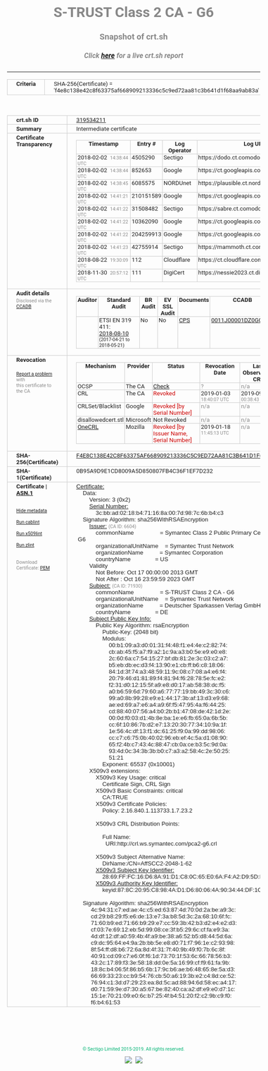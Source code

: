 # S-TRUST Class 2 CA - G6
### Snapshot of crt.sh
##### Click [here](https://crt.sh/?q=F4E8C138E42C8F63375AF668909213336C5C9ED72AA81C3B641D1F68AA9AB83A) for a live crt.sh report

---
<!DOCTYPE HTML PUBLIC "-//W3C//DTD HTML 4.0 Transitional//EN">
<HTML>
<HEAD>
  <META http-equiv="Content-Type" content="text/html; charset=UTF-8">
  <TITLE>crt.sh | f4e8c138e42c8f63375af668909213336c5c9ed72aa81c3b641d1f68aa9ab83a</TITLE>
  <META name="description" content="Free CT Log Certificate Search Tool from Sectigo (formerly Comodo CA)">
  <META name="keywords" content="crt.sh, CT, Certificate Transparency, Certificate Search, SSL Certificate, Sectigo, Comodo CA">
  <LINK href="//fonts.googleapis.com/css?family=Roboto+Mono|Roboto:400,400i,700,700i" rel="stylesheet">
  <STYLE type="text/css">
    a {
      white-space: nowrap;
    }
    body {
      color: #888888;
      font: 12pt Roboto, sans-serif;
      padding-top: 10px;
      text-align: center
    }
    form {
      margin: 0px
    }
    span {
      border-radius: 10px
    }
    span.heading {
      color: #888888;
      font: 12pt Roboto, sans-serif
    }
    span.title {
      background-color: #00B373;
      color: #FFFFFF;
      font: bold 18pt Roboto, sans-serif;
      padding: 0px 5px
    }
    span.text {
      color: #888888;
      font: 10pt Roboto, sans-serif
    }
    span.whiteongrey {
      background-color: #D9D9D6;
      color: #FFFFFF;
      font: bold 18pt Roboto, sans-serif;
      padding: 0px 5px
    }
    table {
      border-collapse: collapse;
      color: #222222;
      font: 10pt Roboto, sans-serif;
      margin-left: auto;
      margin-right: auto
    }
    table.options {
      border: none;
      margin-left: 10px
    }
    td, th {
      border: 1px solid #CCCCCC;
      padding: 0px 2px;
      text-align: left;
      vertical-align: top
    }
    td.outer, th.outer {
      border: 1px solid #CCCCCC;
      padding: 2px 20px;
      text-align: left
    }
    th.heading {
      color: #888888;
      font: bold italic 12pt Roboto, sans-serif;
      padding: 20px 0px 0px;
      text-align: center
    }
    th.options, td.options {
      border: none;
      vertical-align: middle
    }
    td.text {
      font: 10pt "Roboto Mono", sans-serif;
      padding: 2px 20px
    }
    td.heading {
      border: none;
      color: #888888;
      font: 12pt Roboto, sans-serif;
      padding-top: 20px;
      text-align: center
    }
    table.lint td, th {
      text-align: center
    }
    .button {
      background-color: #00B373;
      border-radius: 10px;
      color: #FFFFFF;
      font: bold 13pt Roboto, sans-serif
    }
    .copyright {
      font: 8pt Roboto, sans-serif;
      color: #00B373
    }
    .input {
      border: 1px solid #888888;
      font-weight: bold;
      text-align: center
    }
    .small {
      font: 8pt Roboto, sans-serif;
      color: #888888
    }
    .error {
      background-color: #FFDFDF;
      color: #CC0000;
      font-weight: bold
    }
    .fatal {
      background-color: #0000AA;
      color: #FFFFFF;
      font-weight: bold
    }
    .notice {
      background-color: #FFFFDF;
      color: #606000
    }
    .warning {
      background-color: #FFEFDF;
      color: #DF6000
    }
  </STYLE>
</HEAD>
<BODY>

<TABLE>
  <TR>
    <TH class="outer">Criteria</TH>
    <TD class="outer">SHA-256(Certificate) = 'f4e8c138e42c8f63375af668909213336c5c9ed72aa81c3b641d1f68aa9ab83a'</TD>
  </TR>
</TABLE>
<BR>
<TABLE>
  <TR>
    <TH class="outer">crt.sh ID</TH>
    <TD class="outer"><A href="?id=319534211">319534211</A></TD>
  </TR>
  <TR>
    <TH class="outer">Summary</TH>
    <TD class="outer">Intermediate certificate</TD>
  </TR>
  <TR>
    <TH class="outer">Certificate<BR>Transparency</TH>
    <TD class="outer">
<TABLE class="options" style="margin-left:0px">
  <TR>
    <TH>Timestamp</TH>
    <TH>Entry #</TH>
    <TH>Log Operator</TH>
    <TH>Log URL</TH>
  </TR>
  <TR>
    <TD>2018-02-02&nbsp; <FONT class="small">14:38:44 UTC</FONT></TD>
    <TD>4505290</TD>
    <TD>Sectigo</TD>
    <TD>https://dodo.ct.comodo.com</TD>
  </TR>
  <TR>
    <TD>2018-02-02&nbsp; <FONT class="small">14:38:44 UTC</FONT></TD>
    <TD>852653</TD>
    <TD>Google</TD>
    <TD>https://ct.googleapis.com/submariner</TD>
  </TR>
  <TR>
    <TD>2018-02-02&nbsp; <FONT class="small">14:38:45 UTC</FONT></TD>
    <TD>6085575</TD>
    <TD>NORDUnet</TD>
    <TD>https://plausible.ct.nordu.net</TD>
  </TR>
  <TR>
    <TD>2018-02-02&nbsp; <FONT class="small">14:41:21 UTC</FONT></TD>
    <TD>210151589</TD>
    <TD>Google</TD>
    <TD>https://ct.googleapis.com/pilot</TD>
  </TR>
  <TR>
    <TD>2018-02-02&nbsp; <FONT class="small">14:41:22 UTC</FONT></TD>
    <TD>31508482</TD>
    <TD>Sectigo</TD>
    <TD>https://sabre.ct.comodo.com</TD>
  </TR>
  <TR>
    <TD>2018-02-02&nbsp; <FONT class="small">14:41:22 UTC</FONT></TD>
    <TD>10362090</TD>
    <TD>Google</TD>
    <TD>https://ct.googleapis.com/skydiver</TD>
  </TR>
  <TR>
    <TD>2018-02-02&nbsp; <FONT class="small">14:41:22 UTC</FONT></TD>
    <TD>204259913</TD>
    <TD>Google</TD>
    <TD>https://ct.googleapis.com/rocketeer</TD>
  </TR>
  <TR>
    <TD>2018-02-02&nbsp; <FONT class="small">14:41:23 UTC</FONT></TD>
    <TD>42755914</TD>
    <TD>Sectigo</TD>
    <TD>https://mammoth.ct.comodo.com</TD>
  </TR>
  <TR>
    <TD>2018-08-22&nbsp; <FONT class="small">19:30:09 UTC</FONT></TD>
    <TD>112</TD>
    <TD>Cloudflare</TD>
    <TD>https://ct.cloudflare.com/logs/nimbus2023</TD>
  </TR>
  <TR>
    <TD>2018-11-30&nbsp; <FONT class="small">20:57:12 UTC</FONT></TD>
    <TD>111</TD>
    <TD>DigiCert</TD>
    <TD>https://nessie2023.ct.digicert.com/log</TD>
  </TR>
</TABLE>
    </TD>
  </TR>
  <TR>
    <TH class="outer">Audit details<BR>
      <DIV class="small" style="padding-top:3px">Disclosed via the
        <A href="//ccadb-public.secure.force.com/mozilla/PublicAllIntermediateCerts" target="_blank">CCADB</A></DIV>
    </TH>
    <TD class="outer">
<TABLE class="options" style="margin-left:0px">
  <TR>
    <TH>Auditor</TH>
    <TH>Standard Audit</TH>
    <TH>BR Audit</TH>
    <TH>EV SSL Audit</TH>
    <TH>Documents</TH>
    <TH>CCADB</TH>
    <TH>Root Owner / Certificate</TH>
  </TR>
  <TR>
    <TD style="vertical-align:middle"></TD>
    <TD>ETSI EN 319 411:
      <A href="https://bug1503610.bmoattachments.org/attachment.cgi?id=9021555" target="_blank">2018-08-10</A>
      <BR><FONT style="font-size:8pt">(2017-04-21 to 2018-05-21)</FONT></TD>
    <TD>No    <TD>No    <TD>
      <A href="https://pki.adacom.com/repository/en/CPS/files/Certification_Practice_Statement_for_EU_Qualified_certificates_v3.pdf" target="blank">CPS</A>
    </TD>
    <TD><A href="//ccadb.force.com/0011J00001DZ0GOQA1" target="_blank">0011J00001DZ0GOQA1</A></TD>
    <TD><A href="/?id=8983601">DigiCert</A></TD>
  </TR>
</TABLE>
    </TD>
  </TR>
  <TR>
    <TH class="outer">Revocation<BR><BR>
      <DIV class="small" style="padding-top:3px"><A href="?id=319534211&opt=problemreporting">Report a problem</A> with<BR>this certificate to the CA</DIV></TH>
    <TD class="outer">
      <TABLE class="options" style="margin-left:0px">
        <TR>
          <TH>Mechanism</TH>
          <TH>Provider</TH>
          <TH>Status</TH>
          <TH>Revocation Date</TH>
          <TH>Last Observed in CRL</TH>
          <TH>Last Checked <SPAN style="color:#CC0000;vertical-align:middle;font-size:70%;font-weight:normal">(Error)</SPAN></TH>
        </TR>
        <TR>
          <TD>OCSP</TD>
          <TD>The CA</TD>
          <TD><A href="?id=319534211&opt=ocsp">Check</A></TD>
          <TD><SPAN style="color:#888888">?</SPAN></TD>
          <TD><SPAN style="color:#888888">n/a</SPAN></TD>
          <TD><SPAN style="color:#888888">?</SPAN></TD>
        </TR>
        <TR>
          <TD>CRL</TD>
          <TD>The CA</TD>
          <TD><SPAN style="color:#CC0000">Revoked</SPAN></TD><TD>2019-01-03&nbsp; <FONT class="small">18:40:07 UTC</FONT></TD><TD>2019-09-25&nbsp; <FONT class="small">00:38:43 UTC</FONT></TD><TD>2019-12-04&nbsp; <FONT class="small">20:05:09 UTC</FONT></TD>
        </TR>
        <TR>
          <TD>CRLSet/Blacklist</TD>
          <TD>Google</TD>
          <TD><SPAN style="color:#CC0000">Revoked [by Serial Number]</SPAN></TD>
          <TD><SPAN style="color:#888888">n/a</SPAN></TD>
          <TD><SPAN style="color:#888888">n/a</SPAN></TD>
          <TD><SPAN style="color:#888888">n/a</SPAN></TD>
        </TR>
        <TR>
          <TD>disallowedcert.stl</TD>
          <TD>Microsoft</TD>
          <TD>Not Revoked</TD>
          <TD><SPAN style="color:#888888">n/a</SPAN></TD>
          <TD><SPAN style="color:#888888">n/a</SPAN></TD>
          <TD><SPAN style="color:#888888">n/a</SPAN></TD>
        </TR>
        <TR>
          <TD><A href="/mozilla-onecrl" target="_blank">OneCRL</A></TD>
          <TD>Mozilla</TD>
          <TD><SPAN style="color:#CC0000">Revoked [by Issuer Name, Serial Number]</SPAN></TD><TD>2019-01-18&nbsp; <FONT class="small">11:45:13 UTC</FONT></TD>
          <TD><SPAN style="color:#888888">n/a</SPAN></TD>
          <TD><SPAN style="color:#888888">n/a</SPAN></TD>
        </TR>
      </TABLE>
    </TD>
  </TR>
  <TR>
    <TH class="outer">SHA-256(Certificate)</TH>
    <TD class="outer"><A href="//censys.io/certificates/f4e8c138e42c8f63375af668909213336c5c9ed72aa81c3b641d1f68aa9ab83a">F4E8C138E42C8F63375AF668909213336C5C9ED72AA81C3B641D1F68AA9AB83A</A></TD>
  </TR>
  <TR>
    <TH class="outer">SHA-1(Certificate)</TH>
    <TD class="outer">0B95A9D9E1CD8009A5D850807FB4C36F1EF7D232</TD>
  </TR>
  <TR>
    <TH class="outer">Certificate | <A href="?asn1=319534211">ASN.1</A>
      <SPAN class="small"><BR>
      <BR><BR><A href="?id=319534211&opt=nometadata">Hide metadata</A>
      <BR><BR><A href="?id=319534211&opt=cablint">Run cablint</A>
      <BR><BR><A href="?id=319534211&opt=x509lint">Run x509lint</A>
      <BR><BR><A href="?id=319534211&opt=zlint">Run zlint</A>
      <BR><BR><BR>Download Certificate: <A href="?d=319534211">PEM</A>
      </SPAN>
    </TH>
    <TD class="text"><A href="?d=319534211">Certificate:</A><BR>&nbsp;&nbsp;&nbsp;&nbsp;Data:<BR>&nbsp;&nbsp;&nbsp;&nbsp;&nbsp;&nbsp;&nbsp;&nbsp;Version:&nbsp;3&nbsp;(0x2)<BR>&nbsp;&nbsp;&nbsp;&nbsp;&nbsp;&nbsp;&nbsp;&nbsp;<A href="?serial=3cbbad0218b471168a007d987c6bb4c3">Serial&nbsp;Number:</A><BR>&nbsp;&nbsp;&nbsp;&nbsp;&nbsp;&nbsp;&nbsp;&nbsp;&nbsp;&nbsp;&nbsp;&nbsp;3c:bb:ad:02:18:b4:71:16:8a:00:7d:98:7c:6b:b4:c3<BR>&nbsp;&nbsp;&nbsp;&nbsp;Signature&nbsp;Algorithm:&nbsp;sha256WithRSAEncryption<BR>&nbsp;&nbsp;&nbsp;&nbsp;&nbsp;&nbsp;&nbsp;&nbsp;<A href="?caid=6604">Issuer:</A> <SPAN class="small">(CA ID: 6604)</SPAN><BR>&nbsp;&nbsp;&nbsp;&nbsp;&nbsp;&nbsp;&nbsp;&nbsp;&nbsp;&nbsp;&nbsp;&nbsp;commonName&nbsp;&nbsp;&nbsp;&nbsp;&nbsp;&nbsp;&nbsp;&nbsp;&nbsp;&nbsp;&nbsp;&nbsp;&nbsp;&nbsp;&nbsp;&nbsp;=&nbsp;Symantec&nbsp;Class&nbsp;2&nbsp;Public&nbsp;Primary&nbsp;Certification&nbsp;Authority&nbsp;-&nbsp;G6<BR>&nbsp;&nbsp;&nbsp;&nbsp;&nbsp;&nbsp;&nbsp;&nbsp;&nbsp;&nbsp;&nbsp;&nbsp;organizationalUnitName&nbsp;&nbsp;&nbsp;&nbsp;=&nbsp;Symantec&nbsp;Trust&nbsp;Network<BR>&nbsp;&nbsp;&nbsp;&nbsp;&nbsp;&nbsp;&nbsp;&nbsp;&nbsp;&nbsp;&nbsp;&nbsp;organizationName&nbsp;&nbsp;&nbsp;&nbsp;&nbsp;&nbsp;&nbsp;&nbsp;&nbsp;&nbsp;=&nbsp;Symantec&nbsp;Corporation<BR>&nbsp;&nbsp;&nbsp;&nbsp;&nbsp;&nbsp;&nbsp;&nbsp;&nbsp;&nbsp;&nbsp;&nbsp;countryName&nbsp;&nbsp;&nbsp;&nbsp;&nbsp;&nbsp;&nbsp;&nbsp;&nbsp;&nbsp;&nbsp;&nbsp;&nbsp;&nbsp;&nbsp;=&nbsp;US<BR>&nbsp;&nbsp;&nbsp;&nbsp;&nbsp;&nbsp;&nbsp;&nbsp;Validity<BR>&nbsp;&nbsp;&nbsp;&nbsp;&nbsp;&nbsp;&nbsp;&nbsp;&nbsp;&nbsp;&nbsp;&nbsp;Not&nbsp;Before:&nbsp;Oct&nbsp;17&nbsp;00:00:00&nbsp;2013&nbsp;GMT<BR>&nbsp;&nbsp;&nbsp;&nbsp;&nbsp;&nbsp;&nbsp;&nbsp;&nbsp;&nbsp;&nbsp;&nbsp;Not&nbsp;After&nbsp;:&nbsp;Oct&nbsp;16&nbsp;23:59:59&nbsp;2023&nbsp;GMT<BR>&nbsp;&nbsp;&nbsp;&nbsp;&nbsp;&nbsp;&nbsp;&nbsp;<A href="?caid=71930">Subject:</A> <SPAN class="small">(CA ID: 71930)</SPAN><BR>&nbsp;&nbsp;&nbsp;&nbsp;&nbsp;&nbsp;&nbsp;&nbsp;&nbsp;&nbsp;&nbsp;&nbsp;commonName&nbsp;&nbsp;&nbsp;&nbsp;&nbsp;&nbsp;&nbsp;&nbsp;&nbsp;&nbsp;&nbsp;&nbsp;&nbsp;&nbsp;&nbsp;&nbsp;=&nbsp;S-TRUST&nbsp;Class&nbsp;2&nbsp;CA&nbsp;-&nbsp;G6<BR>&nbsp;&nbsp;&nbsp;&nbsp;&nbsp;&nbsp;&nbsp;&nbsp;&nbsp;&nbsp;&nbsp;&nbsp;organizationalUnitName&nbsp;&nbsp;&nbsp;&nbsp;=&nbsp;Symantec&nbsp;Trust&nbsp;Network<BR>&nbsp;&nbsp;&nbsp;&nbsp;&nbsp;&nbsp;&nbsp;&nbsp;&nbsp;&nbsp;&nbsp;&nbsp;organizationName&nbsp;&nbsp;&nbsp;&nbsp;&nbsp;&nbsp;&nbsp;&nbsp;&nbsp;&nbsp;=&nbsp;Deutscher&nbsp;Sparkassen&nbsp;Verlag&nbsp;GmbH<BR>&nbsp;&nbsp;&nbsp;&nbsp;&nbsp;&nbsp;&nbsp;&nbsp;&nbsp;&nbsp;&nbsp;&nbsp;countryName&nbsp;&nbsp;&nbsp;&nbsp;&nbsp;&nbsp;&nbsp;&nbsp;&nbsp;&nbsp;&nbsp;&nbsp;&nbsp;&nbsp;&nbsp;=&nbsp;DE<BR>&nbsp;&nbsp;&nbsp;&nbsp;&nbsp;&nbsp;&nbsp;&nbsp;<A href="?spkisha256=b32695e4b51f9a5e4995f05492cccaec51bf7c4978b4ecbbdf77f61d26d41ef3">Subject&nbsp;Public&nbsp;Key&nbsp;Info:</A><BR>&nbsp;&nbsp;&nbsp;&nbsp;&nbsp;&nbsp;&nbsp;&nbsp;&nbsp;&nbsp;&nbsp;&nbsp;Public&nbsp;Key&nbsp;Algorithm:&nbsp;rsaEncryption<BR>&nbsp;&nbsp;&nbsp;&nbsp;&nbsp;&nbsp;&nbsp;&nbsp;&nbsp;&nbsp;&nbsp;&nbsp;&nbsp;&nbsp;&nbsp;&nbsp;Public-Key:&nbsp;(2048&nbsp;bit)<BR>&nbsp;&nbsp;&nbsp;&nbsp;&nbsp;&nbsp;&nbsp;&nbsp;&nbsp;&nbsp;&nbsp;&nbsp;&nbsp;&nbsp;&nbsp;&nbsp;Modulus:<BR>&nbsp;&nbsp;&nbsp;&nbsp;&nbsp;&nbsp;&nbsp;&nbsp;&nbsp;&nbsp;&nbsp;&nbsp;&nbsp;&nbsp;&nbsp;&nbsp;&nbsp;&nbsp;&nbsp;&nbsp;00:b1:09:a3:d0:01:31:f4:48:f1:e4:4e:c2:82:74:<BR>&nbsp;&nbsp;&nbsp;&nbsp;&nbsp;&nbsp;&nbsp;&nbsp;&nbsp;&nbsp;&nbsp;&nbsp;&nbsp;&nbsp;&nbsp;&nbsp;&nbsp;&nbsp;&nbsp;&nbsp;cb:ab:45:f5:a7:f9:a2:1c:9a:a3:b0:5e:e9:e0:e8:<BR>&nbsp;&nbsp;&nbsp;&nbsp;&nbsp;&nbsp;&nbsp;&nbsp;&nbsp;&nbsp;&nbsp;&nbsp;&nbsp;&nbsp;&nbsp;&nbsp;&nbsp;&nbsp;&nbsp;&nbsp;2c:60:6a:c7:54:15:27:bf:db:81:2e:3c:03:c2:a7:<BR>&nbsp;&nbsp;&nbsp;&nbsp;&nbsp;&nbsp;&nbsp;&nbsp;&nbsp;&nbsp;&nbsp;&nbsp;&nbsp;&nbsp;&nbsp;&nbsp;&nbsp;&nbsp;&nbsp;&nbsp;b5:eb:db:ec:d3:f4:13:90:e1:cb:ff:b6:c8:18:06:<BR>&nbsp;&nbsp;&nbsp;&nbsp;&nbsp;&nbsp;&nbsp;&nbsp;&nbsp;&nbsp;&nbsp;&nbsp;&nbsp;&nbsp;&nbsp;&nbsp;&nbsp;&nbsp;&nbsp;&nbsp;84:1d:3f:74:a3:48:59:11:9c:08:c7:08:a4:e6:f4:<BR>&nbsp;&nbsp;&nbsp;&nbsp;&nbsp;&nbsp;&nbsp;&nbsp;&nbsp;&nbsp;&nbsp;&nbsp;&nbsp;&nbsp;&nbsp;&nbsp;&nbsp;&nbsp;&nbsp;&nbsp;20:79:46:d1:81:89:f4:81:94:f6:28:78:5e:fc:e2:<BR>&nbsp;&nbsp;&nbsp;&nbsp;&nbsp;&nbsp;&nbsp;&nbsp;&nbsp;&nbsp;&nbsp;&nbsp;&nbsp;&nbsp;&nbsp;&nbsp;&nbsp;&nbsp;&nbsp;&nbsp;f2:31:d0:12:15:5f:a9:e8:d0:17:ab:58:38:dc:f5:<BR>&nbsp;&nbsp;&nbsp;&nbsp;&nbsp;&nbsp;&nbsp;&nbsp;&nbsp;&nbsp;&nbsp;&nbsp;&nbsp;&nbsp;&nbsp;&nbsp;&nbsp;&nbsp;&nbsp;&nbsp;a0:b6:59:6d:79:60:a6:77:77:19:bb:49:3c:30:c6:<BR>&nbsp;&nbsp;&nbsp;&nbsp;&nbsp;&nbsp;&nbsp;&nbsp;&nbsp;&nbsp;&nbsp;&nbsp;&nbsp;&nbsp;&nbsp;&nbsp;&nbsp;&nbsp;&nbsp;&nbsp;99:a0:8b:99:28:e9:e1:44:17:3b:af:13:d3:e9:68:<BR>&nbsp;&nbsp;&nbsp;&nbsp;&nbsp;&nbsp;&nbsp;&nbsp;&nbsp;&nbsp;&nbsp;&nbsp;&nbsp;&nbsp;&nbsp;&nbsp;&nbsp;&nbsp;&nbsp;&nbsp;ae:ed:69:a7:e6:a4:a9:6f:f5:47:95:4a:f6:44:25:<BR>&nbsp;&nbsp;&nbsp;&nbsp;&nbsp;&nbsp;&nbsp;&nbsp;&nbsp;&nbsp;&nbsp;&nbsp;&nbsp;&nbsp;&nbsp;&nbsp;&nbsp;&nbsp;&nbsp;&nbsp;cd:88:40:07:56:a4:b0:2b:b1:47:08:de:42:1d:2e:<BR>&nbsp;&nbsp;&nbsp;&nbsp;&nbsp;&nbsp;&nbsp;&nbsp;&nbsp;&nbsp;&nbsp;&nbsp;&nbsp;&nbsp;&nbsp;&nbsp;&nbsp;&nbsp;&nbsp;&nbsp;00:0d:f0:03:d1:4b:8e:ba:1e:e6:fb:65:0a:6b:5b:<BR>&nbsp;&nbsp;&nbsp;&nbsp;&nbsp;&nbsp;&nbsp;&nbsp;&nbsp;&nbsp;&nbsp;&nbsp;&nbsp;&nbsp;&nbsp;&nbsp;&nbsp;&nbsp;&nbsp;&nbsp;cc:6f:10:86:7b:d2:e7:13:20:30:77:34:10:9a:1f:<BR>&nbsp;&nbsp;&nbsp;&nbsp;&nbsp;&nbsp;&nbsp;&nbsp;&nbsp;&nbsp;&nbsp;&nbsp;&nbsp;&nbsp;&nbsp;&nbsp;&nbsp;&nbsp;&nbsp;&nbsp;1e:56:4c:df:13:f1:dc:61:25:f9:0a:99:dd:98:06:<BR>&nbsp;&nbsp;&nbsp;&nbsp;&nbsp;&nbsp;&nbsp;&nbsp;&nbsp;&nbsp;&nbsp;&nbsp;&nbsp;&nbsp;&nbsp;&nbsp;&nbsp;&nbsp;&nbsp;&nbsp;cc:c7:c6:75:0b:40:02:96:eb:ef:4c:5a:d1:08:90:<BR>&nbsp;&nbsp;&nbsp;&nbsp;&nbsp;&nbsp;&nbsp;&nbsp;&nbsp;&nbsp;&nbsp;&nbsp;&nbsp;&nbsp;&nbsp;&nbsp;&nbsp;&nbsp;&nbsp;&nbsp;65:f2:4b:c7:43:4c:88:47:cb:0a:ce:b3:5c:9d:0a:<BR>&nbsp;&nbsp;&nbsp;&nbsp;&nbsp;&nbsp;&nbsp;&nbsp;&nbsp;&nbsp;&nbsp;&nbsp;&nbsp;&nbsp;&nbsp;&nbsp;&nbsp;&nbsp;&nbsp;&nbsp;93:4d:0c:34:3b:3b:b0:c7:a3:a2:58:4c:2e:50:25:<BR>&nbsp;&nbsp;&nbsp;&nbsp;&nbsp;&nbsp;&nbsp;&nbsp;&nbsp;&nbsp;&nbsp;&nbsp;&nbsp;&nbsp;&nbsp;&nbsp;&nbsp;&nbsp;&nbsp;&nbsp;51:21<BR>&nbsp;&nbsp;&nbsp;&nbsp;&nbsp;&nbsp;&nbsp;&nbsp;&nbsp;&nbsp;&nbsp;&nbsp;&nbsp;&nbsp;&nbsp;&nbsp;Exponent:&nbsp;65537&nbsp;(0x10001)<BR>&nbsp;&nbsp;&nbsp;&nbsp;&nbsp;&nbsp;&nbsp;&nbsp;X509v3&nbsp;extensions:<BR>&nbsp;&nbsp;&nbsp;&nbsp;&nbsp;&nbsp;&nbsp;&nbsp;&nbsp;&nbsp;&nbsp;&nbsp;X509v3&nbsp;Key&nbsp;Usage:&nbsp;critical<BR>&nbsp;&nbsp;&nbsp;&nbsp;&nbsp;&nbsp;&nbsp;&nbsp;&nbsp;&nbsp;&nbsp;&nbsp;&nbsp;&nbsp;&nbsp;&nbsp;Certificate&nbsp;Sign,&nbsp;CRL&nbsp;Sign<BR>&nbsp;&nbsp;&nbsp;&nbsp;&nbsp;&nbsp;&nbsp;&nbsp;&nbsp;&nbsp;&nbsp;&nbsp;X509v3&nbsp;Basic&nbsp;Constraints:&nbsp;critical<BR>&nbsp;&nbsp;&nbsp;&nbsp;&nbsp;&nbsp;&nbsp;&nbsp;&nbsp;&nbsp;&nbsp;&nbsp;&nbsp;&nbsp;&nbsp;&nbsp;CA:TRUE<BR>&nbsp;&nbsp;&nbsp;&nbsp;&nbsp;&nbsp;&nbsp;&nbsp;&nbsp;&nbsp;&nbsp;&nbsp;X509v3&nbsp;Certificate&nbsp;Policies:&nbsp;<BR>&nbsp;&nbsp;&nbsp;&nbsp;&nbsp;&nbsp;&nbsp;&nbsp;&nbsp;&nbsp;&nbsp;&nbsp;&nbsp;&nbsp;&nbsp;&nbsp;Policy:&nbsp;2.16.840.1.113733.1.7.23.2<BR><BR>&nbsp;&nbsp;&nbsp;&nbsp;&nbsp;&nbsp;&nbsp;&nbsp;&nbsp;&nbsp;&nbsp;&nbsp;X509v3&nbsp;CRL&nbsp;Distribution&nbsp;Points:&nbsp;<BR><BR>&nbsp;&nbsp;&nbsp;&nbsp;&nbsp;&nbsp;&nbsp;&nbsp;&nbsp;&nbsp;&nbsp;&nbsp;&nbsp;&nbsp;&nbsp;&nbsp;Full&nbsp;Name:<BR>&nbsp;&nbsp;&nbsp;&nbsp;&nbsp;&nbsp;&nbsp;&nbsp;&nbsp;&nbsp;&nbsp;&nbsp;&nbsp;&nbsp;&nbsp;&nbsp;&nbsp;&nbsp;URI:http://crl.ws.symantec.com/pca2-g6.crl<BR><BR>&nbsp;&nbsp;&nbsp;&nbsp;&nbsp;&nbsp;&nbsp;&nbsp;&nbsp;&nbsp;&nbsp;&nbsp;X509v3&nbsp;Subject&nbsp;Alternative&nbsp;Name:&nbsp;<BR>&nbsp;&nbsp;&nbsp;&nbsp;&nbsp;&nbsp;&nbsp;&nbsp;&nbsp;&nbsp;&nbsp;&nbsp;&nbsp;&nbsp;&nbsp;&nbsp;DirName:/CN=AffSCC2-2048-1-62<BR>&nbsp;&nbsp;&nbsp;&nbsp;&nbsp;&nbsp;&nbsp;&nbsp;&nbsp;&nbsp;&nbsp;&nbsp;<A href="?ski=2869fffc16d68a91d1c80c65e06af4a2d95df731">X509v3&nbsp;Subject&nbsp;Key&nbsp;Identifier:</A><BR>&nbsp;&nbsp;&nbsp;&nbsp;&nbsp;&nbsp;&nbsp;&nbsp;&nbsp;&nbsp;&nbsp;&nbsp;&nbsp;&nbsp;&nbsp;&nbsp;28:69:FF:FC:16:D6:8A:91:D1:C8:0C:65:E0:6A:F4:A2:D9:5D:F7:31<BR>&nbsp;&nbsp;&nbsp;&nbsp;&nbsp;&nbsp;&nbsp;&nbsp;&nbsp;&nbsp;&nbsp;&nbsp;<A href="?ski=878c2095c8984ad1d680064a903444df1c4dbfb0">X509v3&nbsp;Authority&nbsp;Key&nbsp;Identifier:</A><BR>&nbsp;&nbsp;&nbsp;&nbsp;&nbsp;&nbsp;&nbsp;&nbsp;&nbsp;&nbsp;&nbsp;&nbsp;&nbsp;&nbsp;&nbsp;&nbsp;keyid:87:8C:20:95:C8:98:4A:D1:D6:80:06:4A:90:34:44:DF:1C:4D:BF:B0<BR><BR>&nbsp;&nbsp;&nbsp;&nbsp;Signature&nbsp;Algorithm:&nbsp;sha256WithRSAEncryption<BR>&nbsp;&nbsp;&nbsp;&nbsp;&nbsp;&nbsp;&nbsp;&nbsp;&nbsp;4c:94:31:c7:ed:ae:4c:c5:ed:63:87:4d:70:0d:2a:be:a9:3c:<BR>&nbsp;&nbsp;&nbsp;&nbsp;&nbsp;&nbsp;&nbsp;&nbsp;&nbsp;cd:29:b8:29:f5:e6:de:13:e7:3a:b8:5d:3c:2a:68:10:6f:fc:<BR>&nbsp;&nbsp;&nbsp;&nbsp;&nbsp;&nbsp;&nbsp;&nbsp;&nbsp;71:60:b9:ed:71:66:b9:29:e7:cc:59:3b:42:b3:d2:e4:e2:d3:<BR>&nbsp;&nbsp;&nbsp;&nbsp;&nbsp;&nbsp;&nbsp;&nbsp;&nbsp;cf:03:7e:69:12:eb:5d:99:08:ce:3f:b5:29:6c:cf:fa:e9:3a:<BR>&nbsp;&nbsp;&nbsp;&nbsp;&nbsp;&nbsp;&nbsp;&nbsp;&nbsp;4d:df:12:df:a0:59:4b:4f:a9:be:38:a6:52:b5:d8:44:5d:6a:<BR>&nbsp;&nbsp;&nbsp;&nbsp;&nbsp;&nbsp;&nbsp;&nbsp;&nbsp;c9:dc:95:64:e4:9a:2b:bb:5e:e8:d0:71:f7:96:1e:c2:93:98:<BR>&nbsp;&nbsp;&nbsp;&nbsp;&nbsp;&nbsp;&nbsp;&nbsp;&nbsp;8f:54:ff:d8:b6:72:6a:8d:4f:31:7f:40:9b:49:f0:7b:6c:8f:<BR>&nbsp;&nbsp;&nbsp;&nbsp;&nbsp;&nbsp;&nbsp;&nbsp;&nbsp;40:91:cd:09:c7:e6:0f:f6:1d:73:70:1f:53:6c:66:78:56:b3:<BR>&nbsp;&nbsp;&nbsp;&nbsp;&nbsp;&nbsp;&nbsp;&nbsp;&nbsp;43:2c:17:89:f3:3e:58:18:dd:0e:5a:16:99:cf:f9:61:fa:9b:<BR>&nbsp;&nbsp;&nbsp;&nbsp;&nbsp;&nbsp;&nbsp;&nbsp;&nbsp;18:8c:b4:06:5f:86:b5:6b:17:9c:b6:ae:b6:48:65:8e:5a:d3:<BR>&nbsp;&nbsp;&nbsp;&nbsp;&nbsp;&nbsp;&nbsp;&nbsp;&nbsp;66:69:33:23:cc:b9:54:76:cb:50:a6:19:3b:e2:c4:8d:ce:52:<BR>&nbsp;&nbsp;&nbsp;&nbsp;&nbsp;&nbsp;&nbsp;&nbsp;&nbsp;76:94:c1:3d:d7:29:23:ea:8d:5c:ad:88:94:6d:58:ec:a4:17:<BR>&nbsp;&nbsp;&nbsp;&nbsp;&nbsp;&nbsp;&nbsp;&nbsp;&nbsp;d0:71:59:9e:d7:30:a5:67:be:82:40:ca:a2:df:e9:e0:d7:1c:<BR>&nbsp;&nbsp;&nbsp;&nbsp;&nbsp;&nbsp;&nbsp;&nbsp;&nbsp;15:1e:70:21:09:e0:6c:b7:25:4f:b4:51:20:f2:c2:9b:c9:f0:<BR>&nbsp;&nbsp;&nbsp;&nbsp;&nbsp;&nbsp;&nbsp;&nbsp;&nbsp;f6:b4:61:53<BR>    </TD>
  </TR>
</TABLE>

  <BR><BR><BR>

  <P class="copyright">&copy; Sectigo Limited 2015-2019. All rights reserved.</P>
  <DIV>
    <A href="https://sectigo.com/"><IMG src="/sectigo_s.png"></A>
    &nbsp;<A href="https://github.com/crtsh"><IMG src="/GitHub-Mark-32px.png"></A>
  </DIV>
</BODY>
</HTML>
